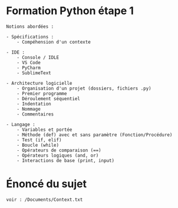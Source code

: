 # Formation Python étape 1

    Notions abordées :
    
    - Spécifications :
        - Compéhension d'un contexte
    
    - IDE :
        - Console / IDLE
        - VS Code
        - PyCharm
        - SublimeText
    
    - Architecture logicielle
        - Organisation d'un projet (dossiers, fichiers .py)
        - Premier programme
        - Déroulement séquentiel
        - Indentation
        - Nommage
        - Commentaires

    - Langage :
        - Variables et portée
        - Méthode (def) avec et sans paramètre (Fonction/Procédure)
        - Test (if, elif)
        - Boucle (while)
        - Opérateurs de comparaison (==)
        - Opérateurs logiques (and, or)
        - Interactions de base (print, input)

# Énoncé du sujet

    voir : /Documents/Context.txt
